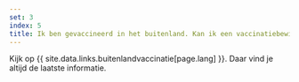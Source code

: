 ```yaml
---
set: 3
index: 5
title: Ik ben gevaccineerd in het buitenland. Kan ik een vaccinatiebewijs maken met CoronaCheck?  
---
```

Kijk op {{ site.data.links.buitenlandvaccinatie[page.lang] }}. Daar vind je altijd de laatste informatie.
